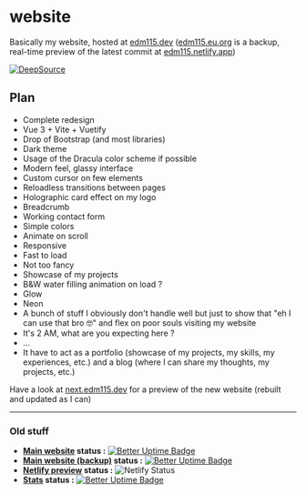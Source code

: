 # website
Basically my website, hosted at [edm115.dev](https://edm115.dev) ([edm115.eu.org](https://edm115.eu.org) is a backup, real-time preview of the latest commit at [edm115.netlify.app](https://edm115.netlify.app))

[![DeepSource](https://app.deepsource.com/gh/EDM115/website.svg/?label=active+issues&show_trend=true&token=N0wq5KKIR-8bZ-Jsa88xTbRm)](https://app.deepsource.com/gh/EDM115/website/)

## Plan

- Complete redesign
- Vue 3 + Vite + Vuetify
- Drop of Bootstrap (and most libraries)
- Dark theme
- Usage of the Dracula color scheme if possible
- Modern feel, glassy interface
- Custom cursor on few elements
- Reloadless transitions between pages
- Holographic card effect on my logo
- Breadcrumb
- Working contact form
- Simple colors
- Animate on scroll
- Responsive
- Fast to load
- Not too fancy
- Showcase of my projects
- B&W water filling animation on load ?
- Glow
- Neon
- A bunch of stuff I obviously don't handle well but just to show that "eh I can use that bro 🤓" and flex on poor souls visiting my website
- It's 2 AM, what are you expecting here ?
- ...
- It have to act as a portfolio (showcase of my projects, my skills, my experiences, etc.) and a blog (where I can share my thoughts, my projects, etc.)

Have a look at [next.edm115.dev](https://next.edm115.dev) for a preview of the new website (rebuilt and updated as I can)

---

### Old stuff

+ **[Main website](https://edm115.dev) status :** [![Better Uptime Badge](https://betteruptime.com/status-badges/v1/monitor/n6oc.svg)](https://up.edm115.dev/)
+ **[Main website (backup)](https://edm115.eu.org) status :** [![Better Uptime Badge](https://betteruptime.com/status-badges/v1/monitor/iker.svg)](https://up.edm115.dev/)
+ **[Netlify preview](https://edm115.netlify.app) status :** ![Netlify Status](https://api.netlify.com/api/v1/badges/6ffb8504-c2c9-4482-a56c-0efd83a3a4d6/deploy-status)
+ **[Stats](https://stats.edm115.dev/api?username=EDM115&count_private=true&show_icons=true&cache_seconds=1800&bg_color=30,833ab4,fd1d1d,fcb045&include_all_commits=True&title_color=fff&icon_color=fff&border_color=000&text_color=70ffff) status :** [![Better Uptime Badge](https://betteruptime.com/status-badges/v1/monitor/loog.svg)](https://up.edm115.dev/)
